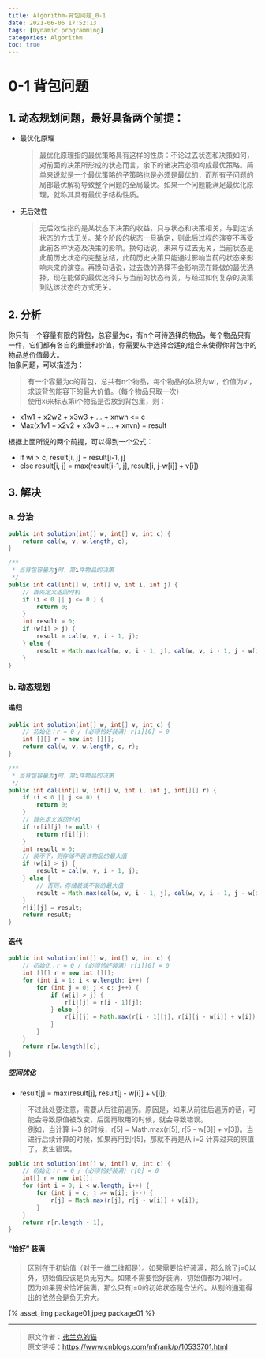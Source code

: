 ```yaml
---
title: Algorithm-背包问题_0-1 
date: 2021-06-06 17:52:13
tags: [Dynamic programming]
categories: Algorithm
toc: true
---
```

# 0-1 背包问题

## 1. 动态规划问题，最好具备两个前提：

* 最优化原理
    > 最优化原理指的最优策略具有这样的性质：不论过去状态和决策如何，对前面的决策所形成的状态而言，余下的诸决策必须构成最优策略。简单来说就是一个最优策略的子策略也是必须是最优的，而所有子问题的局部最优解将导致整个问题的全局最优。如果一个问题能满足最优化原理，就称其具有最优子结构性质。
* 无后效性 
    > 无后效性指的是某状态下决策的收益，只与状态和决策相关，与到达该状态的方式无关。某个阶段的状态一旦确定，则此后过程的演变不再受此前各种状态及决策的影响。换句话说，未来与过去无关，当前状态是此前历史状态的完整总结，此前历史决策只能通过影响当前的状态来影响未来的演变。再换句话说，过去做的选择不会影响现在能做的最优选择，现在能做的最优选择只与当前的状态有关，与经过如何复杂的决策到达该状态的方式无关。

## 2. 分析

你只有一个容量有限的背包，总容量为c，有n个可待选择的物品，每个物品只有一件，它们都有各自的重量和价值，你需要从中选择合适的组合来使得你背包中的物品总价值最大。  
抽象问题，可以描述为：  
> 有一个容量为c的背包，总共有n个物品，每个物品的体积为wi，价值为vi，求该背包能容下的最大价值。（每个物品只取一次）  
使用xi来标志第i个物品是否放到背包里，则：
* x1w1 + x2w2 + x3w3 + ... + xnwn <= c
* Max(x1v1 + x2v2 + x3v3 + ... + xnvn) = result

根据上面所说的两个前提，可以得到一个公式：  
* if  wi > c, result[i, j] = result[i-1, j]
* else result[i, j] = max(result[i-1, j], result[i, j-w[i]] + v[i])

## 3. 解决

### a. 分治

```java
public int solution(int[] w, int[] v, int c) {
    return cal(w, v, w.length, c);
}

/** 
 * 当背包容量为j时，第i件物品的决策
 */
public int cal(int[] w, int[] v, int i, int j) {
    // 首先定义返回时机
    if (i < 0 || j <= 0 ) {
        return 0;
    }
    int result = 0;
    if (w[i] > j) {
        result = cal(w, v, i - 1, j);
    } else {
        result = Math.max(cal(w, v, i - 1, j), cal(w, v, i - 1, j - w[i]) + v[i]);
    }
}
```

### b. 动态规划

#### **递归**

```java
public int solution(int[] w, int[] v, int c) {
    // 初始化：r = 0 / (必须恰好装满) r[i][0] = 0
    int [][] r = new int [][];
    return cal(w, v, w.length, c, r);
}

/** 
 * 当背包容量为j时，第i件物品的决策
 */
public int cal(int[] w, int[] v, int i, int j, int[][] r) {
    if (i < 0 || j <= 0) {
        return 0;
    }
    // 首先定义返回时机
    if (r[i][j] != null) {
        return r[i][j];
    }
    int result = 0;
    // 装不下，则存储不装该物品的最大值
    if (w[i] > j) {
        result = cal(w, v, i - 1, j);
    } else {
        // 否则，存储装或不装的最大值
        result = Math.max(cal(w, v, i - 1, j), cal(w, v, i - 1, j - w[i]) + v[i]);
    }
    r[i][j] = result;
    return result;
}
```

#### **迭代**

```java
public int solution(int[] w, int[] v, int c) {
    // 初始化：r = 0 / (必须恰好装满) r[i][0] = 0
    int [][] r = new int [][];
    for (int i = 1; i < w.length; i++) {
        for (int j = 0; j < c; j++) {
            if (w[i] > j) {
                r[i][j] = r[i - 1][j];
            } else {
                r[i][j] = Math.max(r[i - 1][j], r[i][j - w[i]] + v[i]);
            }
        }
    }
    return r[w.length][c];
}
```

##### **空间优化**

* result[j] = max(result[j], result[j - w[i]] + v[i]);
> 不过此处要注意，需要从后往前遍历。原因是，如果从前往后遍历的话，可能会导致原值被改变，后面再取用的时候，就会导致错误。  
例如，当计算 i=3 的时候，r[5] = Math.max(r[5], r[5 - w[3]] + v[3])。当进行后续计算的时候，如果再用到r[5]，那就不再是从 i=2 计算过来的原值了，发生错误。
```java
public int solution(int[] w, int[] v, int c) {
    // 初始化：r = 0 / (必须恰好装满) r[0] = 0
    int[] r = new int[]; 
    for (int i = 0; i < w.length; i++) {
        for (int j = c; j >= w[i]; j--) {
            r[j] = Math.max(r[j], r[j - w[i]] + v[i]);
        }
    }
    return r[r.length - 1];
}
```

#### **“恰好” 装满**

> 区别在于初始值（对于一维二维都是）。如果需要恰好装满，那么除了j=0以外，初始值应该是负无穷大。如果不需要恰好装满，初始值都为0即可。  
因为如果要求恰好装满，那么只有j=0的初始状态是合法的。从别的通道得出的依然会是负无穷大。

{% asset_img package01.jpeg package01 %}

---

> 原文作者：[弗兰克的猫](https://home.cnblogs.com/u/mfrank/)  
  原文链接：https://www.cnblogs.com/mfrank/p/10533701.html